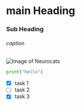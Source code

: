 # main Heading
### Sub Heading
###### caption

![Image of Neurocats](https://octodex.github.com/images/neurocats_FULL.png)

``` python
print("hello")
```

- [x] task 1
- [ ] task 2
- [X] task 3
